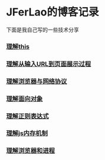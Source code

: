 # JFerLao的博客记录

下面是我自己写的一些技术分享

### [理解this](/理解this)

### [理解从输入URL到页面展示过程](/理解从输入URL到页面展示过程)

### [理解浏览器与网络协议](/理解浏览器与网络协议)

### [理解面向对象](/理解面向对象)

### [理解正则表达式](/理解正则表达式)

### [理解js内存机制](/理解js内存机制)

### [理解浏览器和进程](理解浏览器和进程)